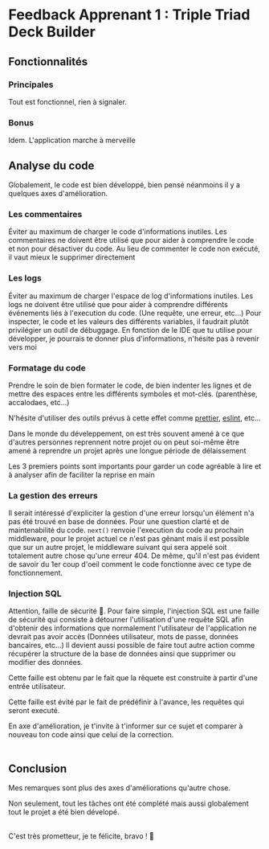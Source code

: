 # Feedback Apprenant 1 : Triple Triad Deck Builder

## Fonctionnalités

### Principales

Tout est fonctionnel, rien à signaler.<br>

### Bonus

Idem. L'application marche à merveille<br>

## Analyse du code

Globalement, le code est bien développé, bien pensé néanmoins il y a quelques axes d'amélioration.<br>


### Les commentaires

Éviter au maximum de charger le code d'informations inutiles.
Les commentaires ne doivent être utilisé que pour aider à comprendre le code et non pour désactiver du code.
Au lieu de commenter le code non exécuté, il vaut mieux le supprimer directement<br>

### Les logs

Éviter au maximum de charger l'espace de log d'informations inutiles.
Les logs ne doivent être utilisé que pour aider à comprendre différents événements liés à l'execution du code.
(Une requête, une erreur, etc...)
Pour inspecter, le code et les valeurs des différents variables, il faudrait plutôt privilégier un outil de débuggage.
En fonction de le IDE que tu utilise pour développer, je pourrais te donner plus d'informations, n'hésite pas à revenir vers moi<br>

### Formatage du code

Prendre le soin de bien formater le code, de bien indenter les lignes et de mettre des espaces entre les différents symboles et mot-clés.
(parenthèse, accalodaes, etc...)<br>

N'hésite d'utiliser des outils prévus à cette effet comme [prettier](https://prettier.io/), [eslint](https://eslint.org/), etc...<br>

Dans le monde du déveleppement, on est très souvent amené à ce que d'autres personnes reprennent notre projet ou on peut soi-même être amené à reprendre un projet après une longue période de délaissement<br>

Les 3 premiers points sont importants pour garder un code agréable à lire et à analyser afin de faciliter la reprise en main<br>


### La gestion des erreurs

Il serait intéressé d'expliciter la gestion d'une erreur lorsqu'un élément n'a pas été trouvé en base de données.
Pour une question clarté et de maintenabilité du code.
`next()` renvoie l'execution du code au prochain middleware, pour le projet actuel ce n'est pas gênant mais il est possible que sur un autre projet, le middleware suivant qui sera appelé soit totalement autre chose qu'une erreur 404.
De même, qu'il n'est pas évident de savoir du 1er coup d'oeil comment le code fonctionne avec ce type de fonctionnement.<br>


### Injection SQL

Attention, faille de sécurité 😬️. 
Pour faire simple, l'injection SQL est une faille de sécurité qui consiste à détourner l'utilisation d'une requête SQL afin d'obtenir des informations que normalement l'utilisateur de l'application ne devrait pas avoir accès (Données utilisateur, mots de passe, données bancaires, etc...)
Il devient aussi possible de faire tout autre action comme récupérer la structure de la base de données ainsi que supprimer ou modifier des données.<br>

Cette faille est obtenu par le fait que la rêquete est construite à partir d'une entrée utilisateur.<br>

Cette faille est évité par le fait de prédéfinir à l'avance, les requêtes qui seront executé.<br>

En axe d'amélioration, je t'invite à t'informer sur ce sujet et comparer à nouveau ton code ainsi que celui de la correction.<br><br>


## Conclusion

Mes remarques sont plus des axes d'améliorations qu'autre chose.<br>

Non seulement, tout les tâches ont été complété mais aussi globalement tout le projet a été bien dévelopé.<br><br>


C'est très prometteur, je te félicite, bravo ! 👏️